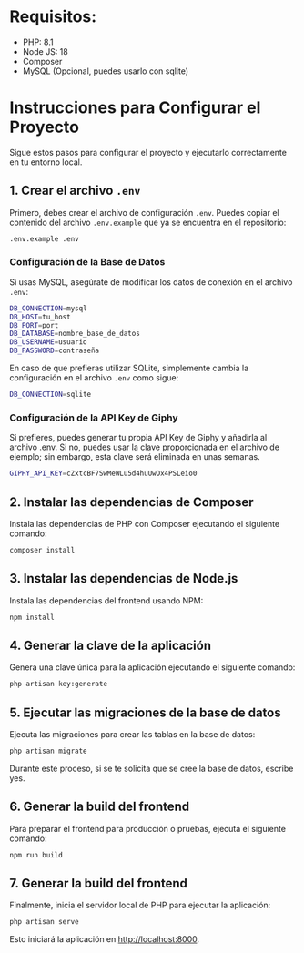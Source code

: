 # Requisitos:

- PHP: 8.1
- Node JS: 18
- Composer
- MySQL (Opcional, puedes usarlo con sqlite)

# Instrucciones para Configurar el Proyecto

Sigue estos pasos para configurar el proyecto y ejecutarlo correctamente en tu entorno local.

## 1. Crear el archivo `.env`

Primero, debes crear el archivo de configuración `.env`. Puedes copiar el contenido del archivo `.env.example` que ya se encuentra en el repositorio:

```bash
.env.example .env
```

### Configuración de la Base de Datos

Si usas MySQL, asegúrate de modificar los datos de conexión en el archivo `.env`:

```bash
DB_CONNECTION=mysql
DB_HOST=tu_host
DB_PORT=port
DB_DATABASE=nombre_base_de_datos
DB_USERNAME=usuario
DB_PASSWORD=contraseña
```

En caso de que prefieras utilizar SQLite, simplemente cambia la configuración en el archivo `.env` como sigue:
```bash
DB_CONNECTION=sqlite
```

### Configuración de la API Key de Giphy

Si prefieres, puedes generar tu propia API Key de Giphy y añadirla al archivo .env. Si no, puedes usar la clave proporcionada en el archivo de ejemplo; sin embargo, esta clave será eliminada en unas semanas.

```bash
GIPHY_API_KEY=cZxtcBF7SwMeWLu5d4huUwOx4PSLeio0
```

## 2. Instalar las dependencias de Composer

Instala las dependencias de PHP con Composer ejecutando el siguiente comando:

```bash
composer install
```

## 3. Instalar las dependencias de Node.js

Instala las dependencias del frontend usando NPM:

```bash
npm install
```

## 4. Generar la clave de la aplicación

Genera una clave única para la aplicación ejecutando el siguiente comando:

```bash
php artisan key:generate
```

## 5. Ejecutar las migraciones de la base de datos

Ejecuta las migraciones para crear las tablas en la base de datos:

```bash
php artisan migrate
```

Durante este proceso, si se te solicita que se cree la base de datos, escribe yes.


## 6. Generar la build del frontend

Para preparar el frontend para producción o pruebas, ejecuta el siguiente comando:

```bash
npm run build
```

## 7. Generar la build del frontend

Finalmente, inicia el servidor local de PHP para ejecutar la aplicación:

```bash
php artisan serve
```

Esto iniciará la aplicación en [http://localhost:8000](http://localhost:8000 "http://localhost:8000").